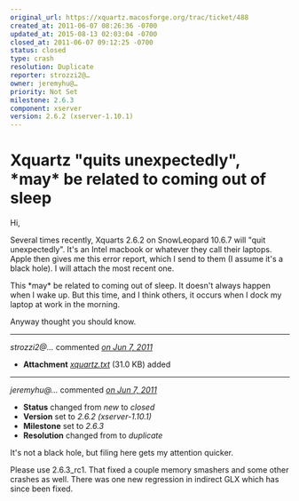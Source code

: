 ```yaml
---
original_url: https://xquartz.macosforge.org/trac/ticket/488
created_at: 2011-06-07 08:26:36 -0700
updated_at: 2015-08-13 02:03:04 -0700
closed_at: 2011-06-07 09:12:25 -0700
status: closed
type: crash
resolution: Duplicate
reporter: strozzi2@…
owner: jeremyhu@…
priority: Not Set
milestone: 2.6.3
component: xserver
version: 2.6.2 (xserver-1.10.1)
---
```


Xquartz "quits unexpectedly", \*may\* be related to coming out of sleep
=======================================================================


Hi,

Several times recently, Xquarts 2.6.2 on SnowLeopard 10.6.7 will "quit unexpectedly". It's an Intel macbook or whatever they call their laptops. Apple then gives me this error report, which I send to them (I assume it's a black hole). I will attach the most recent one.

This \*may\* be related to coming out of sleep. It doesn't always happen when I wake up. But this time, and I think others, it occurs when I dock my laptop at work in the morning.

Anyway thought you should know.



---

*strozzi2@…* commented *[on Jun 7, 2011](https://xquartz.macosforge.org/trac/attachment/ticket/488/xquartz.txt "June 7, 2011 at 8:27 AM PDT")*

-   **Attachment** *[xquartz.txt](../attachment/ticket/488/xquartz.txt)* (31.0 KB) added



---

*jeremyhu@…* commented *[on Jun 7, 2011](https://xquartz.macosforge.org/trac/ticket/488#comment:1 "June 7, 2011 at 9:12 AM PDT")*

-   **Status** changed from *new* to *closed*
-   **Version** set to *2.6.2 (xserver-1.10.1)*
-   **Milestone** set to *2.6.3*
-   **Resolution** changed from to *duplicate*

It's not a black hole, but filing here gets my attention quicker.

Please use 2.6.3\_rc1. That fixed a couple memory smashers and some other crashes as well. There was one new regression in indirect GLX which has since been fixed.



